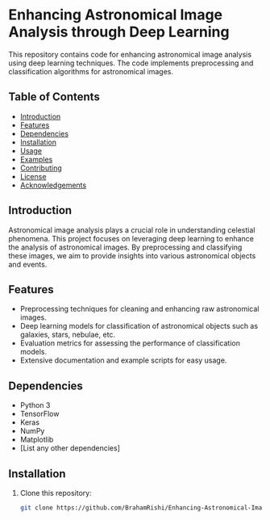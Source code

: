 # Enhancing Astronomical Image Analysis through Deep Learning

This repository contains code for enhancing astronomical image analysis using deep learning techniques. The code implements preprocessing and classification algorithms for astronomical images.

## Table of Contents

- [Introduction](#introduction)
- [Features](#features)
- [Dependencies](#dependencies)
- [Installation](#installation)
- [Usage](#usage)
- [Examples](#examples)
- [Contributing](#contributing)
- [License](#license)
- [Acknowledgements](#acknowledgements)

## Introduction

Astronomical image analysis plays a crucial role in understanding celestial phenomena. This project focuses on leveraging deep learning to enhance the analysis of astronomical images. By preprocessing and classifying these images, we aim to provide insights into various astronomical objects and events.

## Features

- Preprocessing techniques for cleaning and enhancing raw astronomical images.
- Deep learning models for classification of astronomical objects such as galaxies, stars, nebulae, etc.
- Evaluation metrics for assessing the performance of classification models.
- Extensive documentation and example scripts for easy usage.

## Dependencies

- Python 3
- TensorFlow
- Keras
- NumPy
- Matplotlib
- [List any other dependencies]

## Installation

1. Clone this repository:
   ```bash
   git clone https://github.com/BrahamRishi/Enhancing-Astronomical-Image-Analysis-
